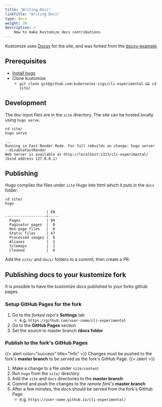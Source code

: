 ```yaml
---
title: "Writing Docs"
linkTitle: "Writing Docs"
type: docs
weight: 30
description: >
    How to make Kustomize docs contributions
---
```


Kustomize uses [Docsy](https://www.docsy.dev) for the site, and was
forked from the [docsy-example](https://github.com/google/docsy-example)

## Prerequisites

- [Install hugo](https://gohugo.io/getting-started/installing/#fetch-from-github)
- Clone kustomize
  - `git clone git@github.com:kubernetes-sigs/cli-experimental && cd site/`

## Development

The doc input files are in the `site` directory.  The site can be hosted locally using
`hugo serve`.

```shell script
cd site/
hugo serve
```

```shell script
...
Running in Fast Render Mode. For full rebuilds on change: hugo server --disableFastRender
Web Server is available at http://localhost:1313/cli-experimental/ (bind address 127.0.0.1)
```

## Publishing

Hugo compiles the files under `site` Hugo into html which it puts in the `docs` folder:

```shell script
cd site/
hugo
```

```shell script
                   | EN  
-------------------+-----
  Pages            | 99  
  Paginator pages  |  0  
  Non-page files   |  0  
  Static files     | 47  
  Processed images |  0  
  Aliases          |  2  
  Sitemaps         |  1  
  Cleaned          |  0  
```

Add the `site/` and `docs/` folders to a commit, then create a PR.

## Publishing docs to your kustomize fork

It is possible to have the kustomize docs published to your forks github pages.

### Setup GitHub Pages for the fork

1. Go to the *forked repo's* **Settings** tab
   - e.g. `https://github.com/user-name/cli-experimental`
2. Go to the **GitHub Pages** section
3. Set the source to master branch **/docs folder**

### Publish to the fork's GitHub Pages

{{< alert color="success" title="Info" >}}
Changes must be pushed to the fork's **master branch** to be served as the fork's GitHub Page.
{{< /alert >}}

1. Make a change to a file under `site/content`
2. Run `hugo` from the `site/` directory
3. Add the `site` and `docs` directories to the **master branch**
4. Commit and push the changes to the *remote fork's* **master branch**
5. After a few minutes, the docs should be served from the fork's GitHub Page
   - e.g. `https://user-name.github.io/cli-experimental/`
